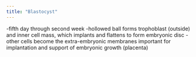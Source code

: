 ```yaml
---
title: "Blastocyst"
---
```

-fifth day through second week
-hollowed ball forms trophoblast (outside) and inner cell mass, which implants and flattens to form embryonic disc
-other cells become the extra-embryonic membranes important for implantation and support of embryonic growth (placenta)

